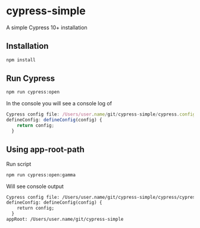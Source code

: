 # cypress-simple

A simple Cypress 10+ installation

## Installation

```bash
npm install
```

## Run Cypress

```bash
npm run cypress:open
```

In the console you will see a console log of

```js
Cypress config file: /Users/user.name/git/cypress-simple/cypress.config.js
defineConfig: defineConfig(config) {
    return config;
  }
```

## Using app-root-path

Run script

```bash
npm run cypress:open:gamma
```

Will see console output
```txt
Cypress config file: /Users/user.name/git/cypress-simple/cypress/cypress-gamma.config.js
defineConfig: defineConfig(config) {
    return config;
  }
appRoot: /Users/user.name/git/cypress-simple
```
